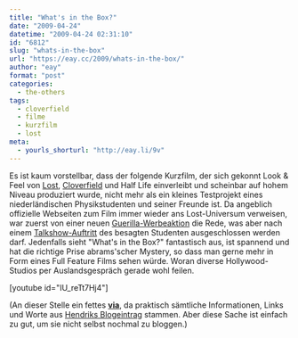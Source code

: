 ```yaml
---
title: "What's in the Box?"
date: "2009-04-24"
datetime: "2009-04-24 02:31:10"
id: "6812"
slug: "whats-in-the-box"
url: "https://eay.cc/2009/whats-in-the-box/"
author: "eay"
format: "post"
categories:
  - the-others
tags:
  - cloverfield
  - filme
  - kurzfilm
  - lost
meta:
  - yourls_shorturl: "http://eay.li/9v"
---
```


Es ist kaum vorstellbar, dass der folgende Kurzfilm, der sich gekonnt Look & Feel von [Lost](//eay.cc/tag/lost/), [Cloverfield](//eay.cc/2008/americas-funniest-home-videos/) und Half Life einverleibt und scheinbar auf hohem Niveau produziert wurde, nicht mehr als ein kleines Testprojekt eines niederländischen Physikstudenten und seiner Freunde ist. Da angeblich offizielle Webseiten zum Film immer wieder ans Lost-Universum verweisen, war zuerst von einer neuen [Guerilla-Werbeaktion](http://popwatch.ew.com/popwatch/2009/04/is-there-some-l.html) die Rede, was aber nach einem [Talkshow-Auftritt](http://www.youtube.com/watch?v=E8rRb4z0gVA) des besagten Studenten ausgeschlossen werden darf. Jedenfalls sieht "What's in the Box?" fantastisch aus, ist spannend und hat die richtige Prise abrams'scher Mystery, so dass man gerne mehr in Form eines Full Feature Films sehen würde. Woran diverse Hollywood-Studios per Auslandsgespräch gerade wohl feilen.

\[youtube id="IU\_reTt7Hj4"\]

(An dieser Stelle ein fettes [**via**](http://xdest.com/s9y/index.php?/archives/541-Whats-In-the-Box.html), da praktisch sämtliche Informationen, Links und Worte aus [Hendriks Blogeintrag](http://xdest.com/s9y/index.php?/archives/541-Whats-In-the-Box.html) stammen. Aber diese Sache ist einfach zu gut, um sie nicht selbst nochmal zu bloggen.)
